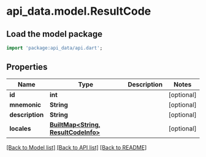 # api_data.model.ResultCode

## Load the model package
```dart
import 'package:api_data/api.dart';
```

## Properties
Name | Type | Description | Notes
------------ | ------------- | ------------- | -------------
**id** | **int** |  | [optional] 
**mnemonic** | **String** |  | [optional] 
**description** | **String** |  | [optional] 
**locales** | [**BuiltMap&lt;String, ResultCodeInfo&gt;**](ResultCodeInfo.md) |  | [optional] 

[[Back to Model list]](../README.md#documentation-for-models) [[Back to API list]](../README.md#documentation-for-api-endpoints) [[Back to README]](../README.md)


